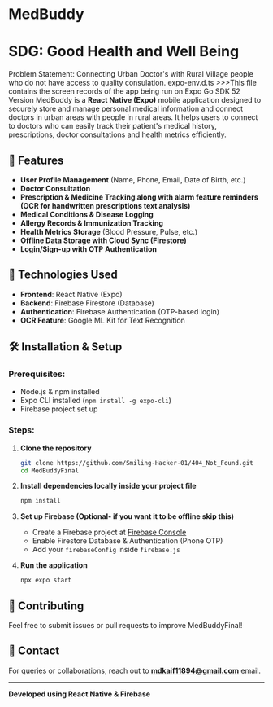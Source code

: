 # MedBuddy
# SDG: Good Health and Well Being
Problem Statement: Connecting Urban Doctor's with Rural Village people who do not have access to quality consulation.
     expo-env.d.ts >>>This file contains the screen records of the app being run on Expo Go SDK 52 Version
MedBuddy is a **React Native (Expo)** mobile application designed to securely store and manage personal medical information and connect doctors in urban areas with people in rural areas. It helps users to connect to doctors who can easily track their patient's medical history, prescriptions, doctor consultations and health metrics efficiently.

## 📌 Features

- **User Profile Management** (Name, Phone, Email, Date of Birth, etc.)
- **Doctor Consultation**
- **Prescription & Medicine Tracking along with alarm feature reminders (OCR for handwritten prescriptions text analysis)**
- **Medical Conditions & Disease Logging**
- **Allergy Records & Immunization Tracking**
- **Health Metrics Storage** (Blood Pressure, Pulse, etc.)
- **Offline Data Storage with Cloud Sync (Firestore)**
- **Login/Sign-up with OTP Authentication**

## 🚀 Technologies Used

- **Frontend**: React Native (Expo)
- **Backend**: Firebase Firestore (Database)
- **Authentication**: Firebase Authentication (OTP-based login)
- **OCR Feature**: Google ML Kit for Text Recognition

## 🛠️ Installation & Setup

### Prerequisites:

- Node.js & npm installed
- Expo CLI installed (`npm install -g expo-cli`)
- Firebase project set up

### Steps:

1. **Clone the repository**

   ```sh
   git clone https://github.com/Smiling-Hacker-01/404_Not_Found.git
   cd MedBuddyFinal
   ```

2. **Install dependencies locally inside your project file**

   ```sh
   npm install
   ```

3. **Set up Firebase (Optional- if you want it to be offline skip this)**

   - Create a Firebase project at [Firebase Console](https://console.firebase.google.com/)
   - Enable Firestore Database & Authentication (Phone OTP)
   - Add your `firebaseConfig` inside `firebase.js`

4. **Run the application**

   ```sh
   npx expo start
   ```

## 🤝 Contributing

Feel free to submit issues or pull requests to improve MedBuddyFinal!

## 📧 Contact

For queries or collaborations, reach out to **mdkaif11894@gmail.com** email.

---

**Developed using React Native & Firebase**

